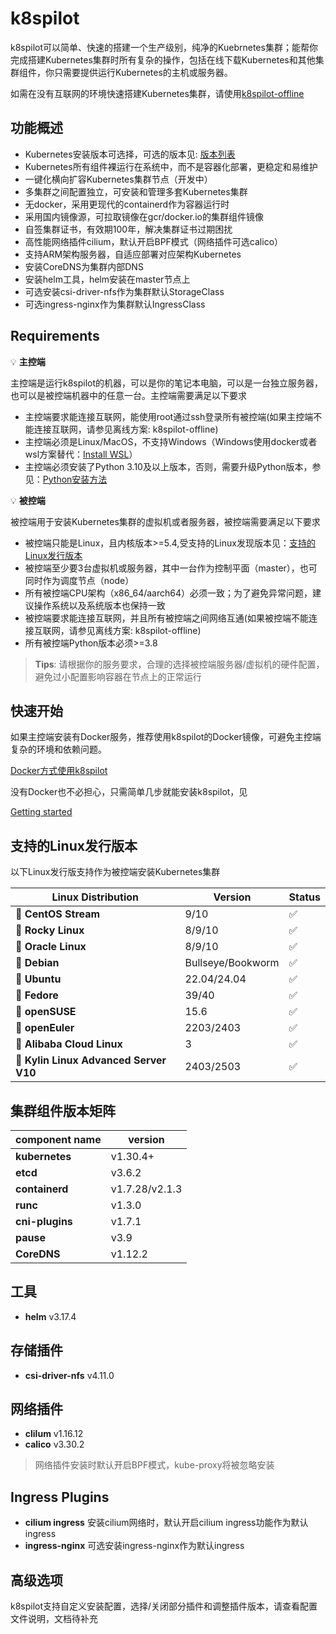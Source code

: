 # k8spilot
k8spilot可以简单、快速的搭建一个生产级别，纯净的Kuebrnetes集群；能帮你完成搭建Kubernetes集群时所有复杂的操作，包括在线下载Kubernetes和其他集群组件，你只需要提供运行Kubernetes的主机或服务器。

如需在没有互联网的环境快速搭建Kubernetes集群，请使用[k8spilot-offline](https://github.com/vegaoqiang/k8spilot-offline)

## 功能概述
+ Kubernetes安装版本可选择，可选的版本见: [版本列表](https://dl.k8spilot.icu/kubernetes/kube-versions)
+ Kubernetes所有组件裸运行在系统中，而不是容器化部署，更稳定和易维护
+ 一键化横向扩容Kubernetes集群节点（开发中）
+ 多集群之间配置独立，可安装和管理多套Kubernetes集群
+ 无docker，采用更现代的containerd作为容器运行时
+ 采用国内镜像源，可拉取镜像在gcr/docker.io的集群组件镜像
+ 自签集群证书，有效期100年，解决集群证书过期困扰
+ 高性能网络插件cilium，默认开启BPF模式（网络插件可选calico）
+ 支持ARM架构服务器，自适应部署对应架构Kubernetes
+ 安装CoreDNS为集群内部DNS
+ 安装helm工具，helm安装在master节点上
+ 可选安装csi-driver-nfs作为集群默认StorageClass
+ 可选ingress-nginx作为集群默认IngressClass


## Requirements

:bulb: **主控端**  

主控端是运行k8spilot的机器，可以是你的笔记本电脑，可以是一台独立服务器，也可以是被控端机器中的任意一台。主控端需要满足以下要求  

+ 主控端要求能连接互联网，能使用root通过ssh登录所有被控端(如果主控端不能连接互联网，请参见离线方案: k8spilot-offline)
+ 主控端必须是Linux/MacOS，不支持Windows（Windows使用docker或者wsl方案替代：[Install WSL](https://learn.microsoft.com/en-us/windows/wsl/install)）
+ 主控端必须安装了Python 3.10及以上版本，否则，需要升级Python版本，参见：[Python安装方法](docs/getting_started/install-python.md)    

:bulb: **被控端**  

被控端用于安装Kubernetes集群的虚拟机或者服务器，被控端需要满足以下要求  

+ 被控端只能是Linux，且内核版本>=5.4,受支持的Linux发现版本见：[支持的Linux发行版本](#支持的Linux发行版本)
+ 被控端至少要3台虚拟机或服务器，其中一台作为控制平面（master），也可同时作为调度节点（node）
+ 所有被控端CPU架构（x86_64/aarch64）必须一致；为了避免异常问题，建议操作系统以及系统版本也保持一致
+ 被控端要求能连接互联网，并且所有被控端之间网络互通(如果被控端不能连接互联网，请参见离线方案: k8spilot-offline)
+ 所有被控端Python版本必须>=3.8

> **Tips**: 请根据你的服务要求，合理的选择被控端服务器/虚拟机的硬件配置，避免过小配置影响容器在节点上的正常运行

## 快速开始

如果主控端安装有Docker服务，推荐使用k8spilot的Docker镜像，可避免主控端复杂的环境和依赖问题。

[Docker方式使用k8spilot](docs/getting_started/getting-started.md#docker方式使用k8spilot)

没有Docker也不必担心，只需简单几步就能安装k8spilot，见

[Getting started](docs/getting_started/getting-started.md)


## 支持的Linux发行版本
以下Linux发行版支持作为被控端安装Kubernetes集群  

|Linux Distribution | Version | Status |
| - | - | - |
| :penguin: **CentOS Stream** | 9/10 | :white_check_mark: |
| :penguin: **Rocky Linux** | 8/9/10 | :white_check_mark: |
| :penguin: **Oracle Linux** | 8/9/10 | :white_check_mark: |
| :penguin: **Debian** | Bullseye/Bookworm | :white_check_mark: |
| :penguin: **Ubuntu** | 22.04/24.04 | :white_check_mark: |
| :penguin: **Fedore** | 39/40 | :white_check_mark: |
| :penguin: **openSUSE** | 15.6 | :white_check_mark: | 
| :penguin: **openEuler** | 2203/2403 | :white_check_mark: |
| :penguin: **Alibaba Cloud Linux** | 3 | :white_check_mark: |
| :penguin: **Kylin Linux Advanced Server V10** | 2403/2503 | :white_check_mark: |

## 集群组件版本矩阵
|component name | version |
| - | - |
| **kubernetes** | v1.30.4+ |
| **etcd** | v3.6.2 |
| **containerd** | v1.7.28/v2.1.3 |
| **runc** | v1.3.0 |
| **cni-plugins** | v1.7.1 |
| **pause** | v3.9 |
| **CoreDNS** | v1.12.2 |

## 工具
+ **helm** v3.17.4

## 存储插件
+ **csi-driver-nfs** v4.11.0

## 网络插件
+ **clilum** v1.16.12
+ **calico** v3.30.2

> 网络插件安装时默认开启BPF模式，kube-proxy将被忽略安装

## Ingress Plugins
+ **cilium ingress** 安装cilium网络时，默认开启cilium ingress功能作为默认ingress
+ **ingress-nginx** 可选安装ingress-nginx作为默认ingress

## 高级选项
k8spilot支持自定义安装配置，选择/关闭部分插件和调整插件版本，请查看配置文件说明，文档待补充